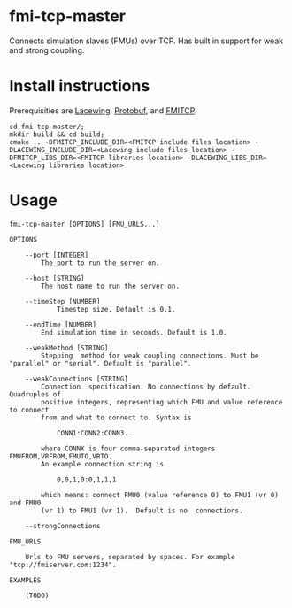 fmi-tcp-master
==============
Connects simulation slaves (FMUs) over TCP. Has built in support for weak and strong coupling.

# Install instructions
Prerequisities are [Lacewing](http://lacewing-project.org/), [Protobuf](https://developers.google.com/protocol-buffers), and [FMITCP](https://github.com/umitresearchlab/fmi-co-simulation).

    cd fmi-tcp-master/;
    mkdir build && cd build;
    cmake .. -DFMITCP_INCLUDE_DIR=<FMITCP include files location> -DLACEWING_INCLUDE_DIR=<Lacewing include files location> -DFMITCP_LIBS_DIR=<FMITCP libraries location> -DLACEWING_LIBS_DIR=<Lacewing libraries location>

# Usage

    fmi-tcp-master [OPTIONS] [FMU_URLS...]

    OPTIONS

        --port [INTEGER]
            The port to run the server on.

        --host [STRING]
            The host name to run the server on.

        --timeStep [NUMBER]
                Timestep size. Default is 0.1.

        --endTime [NUMBER]
            End simulation time in seconds. Default is 1.0.

        --weakMethod [STRING]
            Stepping  method for weak coupling connections. Must be "parallel" or "serial". Default is "parallel".

        --weakConnections [STRING]
            Connection  specification. No connections by default. Quadruples of
            positive integers, representing which FMU and value reference to connect
            from and what to connect to. Syntax is

                CONN1:CONN2:CONN3...

            where CONNX is four comma-separated integers FMUFROM,VRFROM,FMUTO,VRTO.
            An example connection string is

                0,0,1,0:0,1,1,1

            which means: connect FMU0 (value reference 0) to FMU1 (vr 0) and FMU0
            (vr 1) to FMU1 (vr 1).  Default is no  connections.

        --strongConnections

    FMU_URLS

        Urls to FMU servers, separated by spaces. For example "tcp://fmiserver.com:1234".

    EXAMPLES

        (TODO)
```
